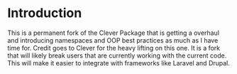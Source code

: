 # Introduction
This is a permanent fork of the Clever Package that is getting a overhaul and introducing namespaces and OOP best practices as much as I have time for. Credit goes to Clever for the heavy lifting on this one. It is a fork that will likely break users that are currently working with the current code. This will make it easier to integrate with frameworks like Laravel and Drupal.
